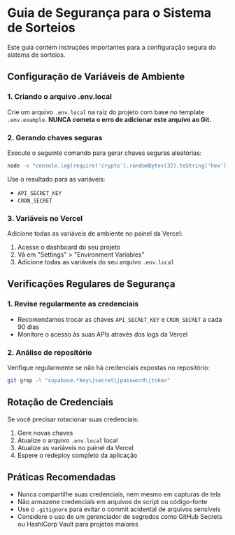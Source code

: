 # Guia de Segurança para o Sistema de Sorteios

Este guia contém instruções importantes para a configuração segura do sistema de sorteios.

## Configuração de Variáveis de Ambiente

### 1. Criando o arquivo .env.local

Crie um arquivo `.env.local` na raiz do projeto com base no template `.env.example`. **NUNCA cometa o erro de adicionar este arquivo ao Git.**

### 2. Gerando chaves seguras

Execute o seguinte comando para gerar chaves seguras aleatórias:

```bash
node -e "console.log(require('crypto').randomBytes(32).toString('hex'))"
```

Use o resultado para as variáveis:
- `API_SECRET_KEY`
- `CRON_SECRET`

### 3. Variáveis no Vercel

Adicione todas as variáveis de ambiente no painel da Vercel:
1. Acesse o dashboard do seu projeto
2. Vá em "Settings" > "Environment Variables"
3. Adicione todas as variáveis do seu arquivo `.env.local`

## Verificações Regulares de Segurança

### 1. Revise regularmente as credenciais

- Recomendamos trocar as chaves `API_SECRET_KEY` e `CRON_SECRET` a cada 90 dias
- Monitore o acesso às suas APIs através dos logs da Vercel

### 2. Análise de repositório

Verifique regularmente se não há credenciais expostas no repositório:

```bash
git grep -l "supabase.*key\|secret\|password\|token"
```

## Rotação de Credenciais

Se você precisar rotacionar suas credenciais:

1. Gere novas chaves
2. Atualize o arquivo `.env.local` local
3. Atualize as variáveis no painel da Vercel
4. Espere o redeploy completo da aplicação

## Práticas Recomendadas

- Nunca compartilhe suas credenciais, nem mesmo em capturas de tela
- Não armazene credenciais em arquivos de script ou código-fonte
- Use o `.gitignore` para evitar o commit acidental de arquivos sensíveis
- Considere o uso de um gerenciador de segredos como GitHub Secrets ou HashiCorp Vault para projetos maiores 